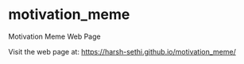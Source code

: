 # motivation_meme
Motivation Meme Web Page

Visit the web page at: https://harsh-sethi.github.io/motivation_meme/
